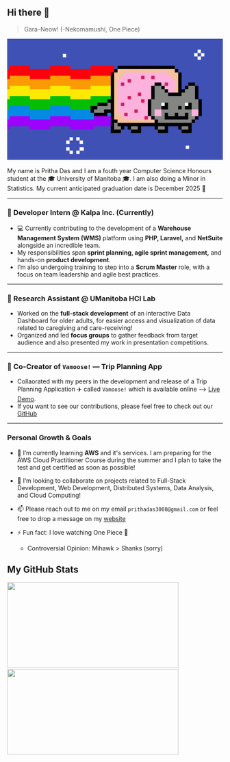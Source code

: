 ## Hi there 👋

> Gara-Neow! (-Nekomamushi, One Piece)

<img src="/Nyan.gif" width="100%" height="50%" />

My name is Pritha Das and I am a fouth year Computer Science Honours student at the 🎓 University of Manitoba 🎓. I am also doing a Minor in Statistics. My current anticipated graduation date is December 2025 🍾

---

### 💼 Developer Intern @ Kalpa Inc. (Currently)
- 💻 Currently contributing to the development of a **Warehouse Management System (WMS)** platform using **PHP, Laravel,** and **NetSuite** alongside an incredible team.
- My responsibilities span **sprint planning, agile sprint management,** and hands-on **product development**.
- I’m also undergoing training to step into a **Scrum Master** role, with a focus on team leadership and agile best practices.

---

### 🔬 Research Assistant @ UManitoba HCI Lab  
- Worked on the **full-stack development** of an interactive Data Dashboard for older adults, for easier access and visualization of data related to caregiving and care-receiving!
- Organized and led **focus groups** to gather feedback from target audience and also presented my work in presentation competitions.

---

### 🚀 Co-Creator of `Vamoose!` — Trip Planning App 
- Collaorated with my peers in the development and release of a Trip Planning Application ✈️ called `Vamoose!` which is available online --> [Live Demo](https://vamoose.it.com/).
- If you want to see our contributions, please feel free to check out our [GitHub](https://github.com/ramanbhandari/vamoose)

---

### Personal Growth & Goals

- 🌱 I’m currently learning **AWS** and it's services. I am preparing for the AWS Cloud Practitioner Course during the summer and I plan to take the test and get certified as soon as possible!
  
- 👯 I’m looking to collaborate on projects related to Full-Stack Development, Web Development, Distributed Systems, Data Analysis, and Cloud Computing!

- 📫 Please reach out to me on my email `prithadas3008@gmail.com` or feel free to drop a message on my [website](https://prithaxx.github.io/)

- ⚡ Fun fact: I love watching One Piece 🐒
  - Controversial Opinion: Mihawk > Shanks (sorry)

## My GitHub Stats

<p float="left">
  <img src="https://github-readme-stats.vercel.app/api?username=prithaxx&show_icons=true&theme=transparent" width="400" height="200" />
  <img src="https://github-readme-stats.vercel.app/api/top-langs/?username=prithaxx&hide_progress=true&theme=transparent" width="400" height="200" />
</p>

